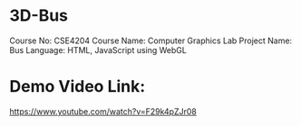 # 3D-Bus

Course No: CSE4204
Course Name: Computer Graphics Lab
Project Name: Bus
Language: HTML, JavaScript using WebGL


# Demo Video Link:
https://www.youtube.com/watch?v=F29k4pZJr08
